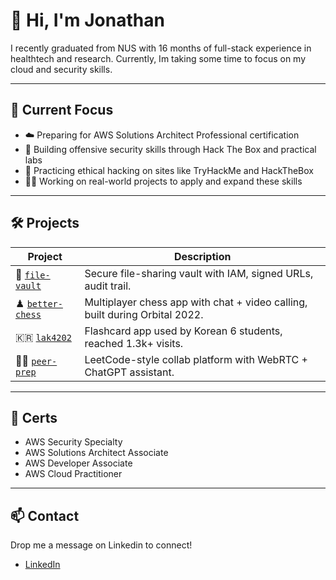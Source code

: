 # 👋 Hi, I'm Jonathan

I recently graduated from NUS with 16 months of full-stack experience in healthtech and research. Currently, Im taking some time to focus on my cloud and security skills.

---

## 🔧 Current Focus
- ☁️ Preparing for AWS Solutions Architect Professional certification
- 🔐 Building offensive security skills through Hack The Box and practical labs
- 🧪 Practicing ethical hacking on sites like TryHackMe and HackTheBox
- 👨‍💻 Working on real-world projects to apply and expand these skills

---

## 🛠️ Projects

| Project | Description |
|--------|-------------|
| 🔐 [`file-vault`](https://github.com/jonathangoh/file-vault) | Secure file-sharing vault with IAM, signed URLs, audit trail. |
| ♟ [`better-chess`](https://github.com/jonathangoh/better-chess) | Multiplayer chess app with chat + video calling, built during Orbital 2022. |
| 🇰🇷 [`lak4202`](https://github.com/jonathangoh/lak4202) | Flashcard app used by Korean 6 students, reached 1.3k+ visits. |
| 👨‍💻 [`peer-prep`](https://github.com/jonathangoh/peer-prep) | LeetCode-style collab platform with WebRTC + ChatGPT assistant. |

---

## 📜 Certs
- AWS Security Specialty  
- AWS Solutions Architect Associate  
- AWS Developer Associate  
- AWS Cloud Practitioner  

---

## 📫 Contact
Drop me a message on Linkedin to connect!
- [LinkedIn](https://www.linkedin.com/in/jonathan-2)  
